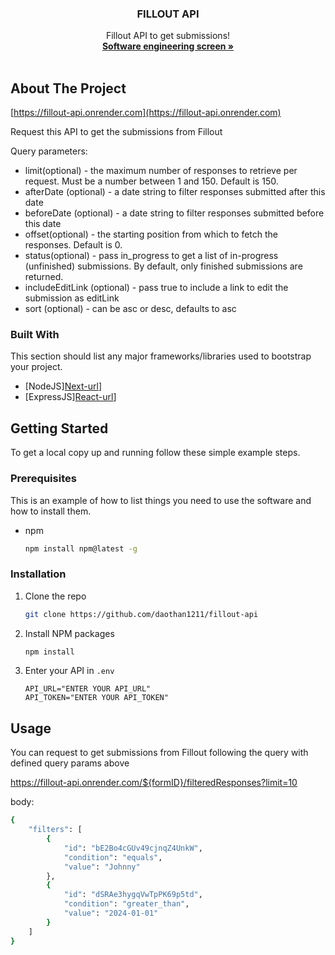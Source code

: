   <h3 align="center">FILLOUT API</h3>

  <p align="center">
    Fillout API to get submissions!
    <br />
    <a href="https://fillout.notion.site/Software-engineering-screen-fbd58fd78f59495c99866b91b1358221"><strong>Software engineering screen »</strong></a>
    <br />
    <br />
  </p>
</div>

<!-- ABOUT THE PROJECT -->

## About The Project

[https://fillout-api.onrender.com](https://fillout-api.onrender.com)

Request this API to get the submissions from Fillout

Query parameters:

- limit(optional) - the maximum number of responses to retrieve per request. Must be a number between 1 and 150. Default is 150.
- afterDate (optional) - a date string to filter responses submitted after this date
- beforeDate (optional) - a date string to filter responses submitted before this date
- offset(optional) - the starting position from which to fetch the responses. Default is 0.
- status(optional) - pass in_progress to get a list of in-progress (unfinished) submissions. By default, only finished submissions are returned.
- includeEditLink (optional) - pass true to include a link to edit the submission as editLink
- sort (optional) - can be asc or desc, defaults to asc

### Built With

This section should list any major frameworks/libraries used to bootstrap your project.

- [NodeJS][Next-url](https://nodejs.org/en)]
- [ExpressJS][React-url](https://expressjs.com)]

<!-- GETTING STARTED -->

## Getting Started

To get a local copy up and running follow these simple example steps.

### Prerequisites

This is an example of how to list things you need to use the software and how to install them.

- npm
  ```sh
  npm install npm@latest -g
  ```

### Installation

1. Clone the repo
   ```sh
   git clone https://github.com/daothan1211/fillout-api
   ```
2. Install NPM packages
   ```sh
   npm install
   ```
3. Enter your API in `.env`
   ```env
   API_URL="ENTER YOUR API_URL"
   API_TOKEN="ENTER YOUR API_TOKEN"
   ```

## Usage

You can request to get submissions from Fillout following the query with defined query params above

https://fillout-api.onrender.com/${formID}/filteredResponses?limit=10

body:

```sh
{
    "filters": [
        {
            "id": "bE2Bo4cGUv49cjnqZ4UnkW",
            "condition": "equals",
            "value": "Johnny"
        },
        {
            "id": "dSRAe3hygqVwTpPK69p5td",
            "condition": "greater_than",
            "value": "2024-01-01"
        }
    ]
}
```
